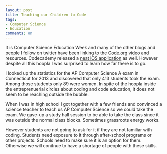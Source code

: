 ```yaml
---
layout: post
title: Teaching our Children to Code
tags: 
- Computer Science
- Education
comments: on
---
```

It is Computer Science Education Week and many of the other blogs and people I follow on twitter have been linking to the [Code.org](http://code.org) video and resources. Codecademy released a [neat iOS application](https://itunes.apple.com/us/app/codecademy-hour-of-code/id762950096?mt=8) as well. However despite all this hoopla I was surprised to learn how far there is to go.

I looked up the statistics for the AP Computer Science A exam in Connecticut for 2013 and discovered that only 413 students took the exam. Among those students only 89 were women. In spite of the hoopla inside the entreprenuerial circles about coding and code education, it does not seem to be reaching outside the bubble.

When I was in high school I got together with a few friends and convinced a science teacher to teach us AP Computer Science so we could take the exam. We gave-up a study hall session to be able to take the class since it was outside the normal class blocks. Sometimes grassroots energy works. 

However students are not going to ask for it if they are not familiar with coding. Students need exposure to it through after-school programs or other projects. Schools need to make sure it is an option for them. Otherwise we will conitnue to have a shortage of people with these skills.
